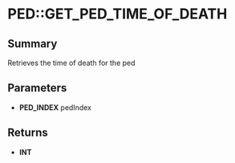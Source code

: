 # PED::GET_PED_TIME_OF_DEATH

## Summary
Retrieves the time of death for the ped

## Parameters
* **PED_INDEX** pedIndex

## Returns
* **INT**